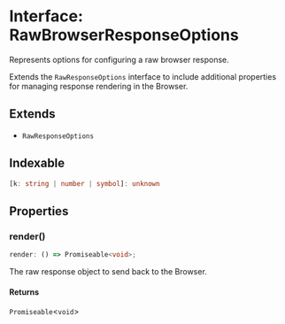 # Interface: RawBrowserResponseOptions

Represents options for configuring a raw browser response.

Extends the `RawResponseOptions` interface to include additional properties
for managing response rendering in the Browser.

## Extends

- `RawResponseOptions`

## Indexable

```ts
[k: string | number | symbol]: unknown
```

## Properties

### render()

```ts
render: () => Promiseable<void>;
```

The raw response object to send back to the Browser.

#### Returns

`Promiseable`\<`void`\>
